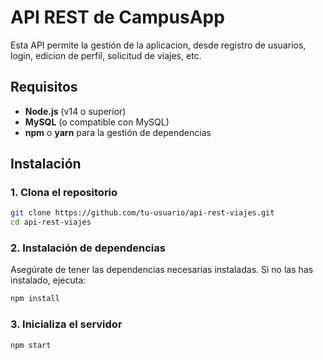 # API REST de CampusApp

Esta API permite la gestión de la aplicacion, desde registro de usuarios, login, edicion de perfil, solicitud de viajes, etc.

## Requisitos

- **Node.js** (v14 o superior)
- **MySQL** (o compatible con MySQL)
- **npm** o **yarn** para la gestión de dependencias

## Instalación

### 1. Clona el repositorio

```bash
git clone https://github.com/tu-usuario/api-rest-viajes.git
cd api-rest-viajes
```


### 2. Instalación de dependencias

Asegúrate de tener las dependencias necesarias instaladas. Si no las has instalado, ejecuta:

```bash
npm install 
```

### 3. Inicializa el servidor
```bash
npm start
```